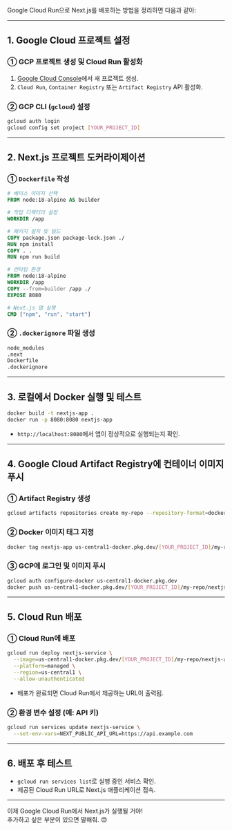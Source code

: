 Google Cloud Run으로 Next.js를 배포하는 방법을 정리하면 다음과 같아:

---

## **1. Google Cloud 프로젝트 설정**
### **① GCP 프로젝트 생성 및 Cloud Run 활성화**
1. [Google Cloud Console](https://console.cloud.google.com/)에서 새 프로젝트 생성.
2. `Cloud Run`, `Container Registry` 또는 `Artifact Registry` API 활성화.

### **② GCP CLI (`gcloud`) 설정**
```sh
gcloud auth login
gcloud config set project [YOUR_PROJECT_ID]
```

---

## **2. Next.js 프로젝트 도커라이제이션**
### **① `Dockerfile` 작성**
```dockerfile
# 베이스 이미지 선택
FROM node:18-alpine AS builder

# 작업 디렉터리 설정
WORKDIR /app

# 패키지 설치 및 빌드
COPY package.json package-lock.json ./
RUN npm install
COPY . .
RUN npm run build

# 런타임 환경
FROM node:18-alpine
WORKDIR /app
COPY --from=builder /app ./
EXPOSE 8080

# Next.js 앱 실행
CMD ["npm", "run", "start"]
```

### **② `.dockerignore` 파일 생성**
```txt
node_modules
.next
Dockerfile
.dockerignore
```

---

## **3. 로컬에서 Docker 실행 및 테스트**
```sh
docker build -t nextjs-app .
docker run -p 8080:8080 nextjs-app
```
- `http://localhost:8080`에서 앱이 정상적으로 실행되는지 확인.

---

## **4. Google Cloud Artifact Registry에 컨테이너 이미지 푸시**
### **① Artifact Registry 생성**
```sh
gcloud artifacts repositories create my-repo --repository-format=docker --location=us-central1
```

### **② Docker 이미지 태그 지정**
```sh
docker tag nextjs-app us-central1-docker.pkg.dev/[YOUR_PROJECT_ID]/my-repo/nextjs-app:latest
```

### **③ GCP에 로그인 및 이미지 푸시**
```sh
gcloud auth configure-docker us-central1-docker.pkg.dev
docker push us-central1-docker.pkg.dev/[YOUR_PROJECT_ID]/my-repo/nextjs-app:latest
```

---

## **5. Cloud Run 배포**
### **① Cloud Run에 배포**
```sh
gcloud run deploy nextjs-service \
  --image=us-central1-docker.pkg.dev/[YOUR_PROJECT_ID]/my-repo/nextjs-app:latest \
  --platform=managed \
  --region=us-central1 \
  --allow-unauthenticated
```
- 배포가 완료되면 Cloud Run에서 제공하는 URL이 출력됨.

### **② 환경 변수 설정 (예: API 키)**
```sh
gcloud run services update nextjs-service \
  --set-env-vars=NEXT_PUBLIC_API_URL=https://api.example.com
```

---

## **6. 배포 후 테스트**
- `gcloud run services list`로 실행 중인 서비스 확인.
- 제공된 Cloud Run URL로 Next.js 애플리케이션 접속.

---

이제 Google Cloud Run에서 Next.js가 실행될 거야!  
추가하고 싶은 부분이 있으면 말해줘. 😊